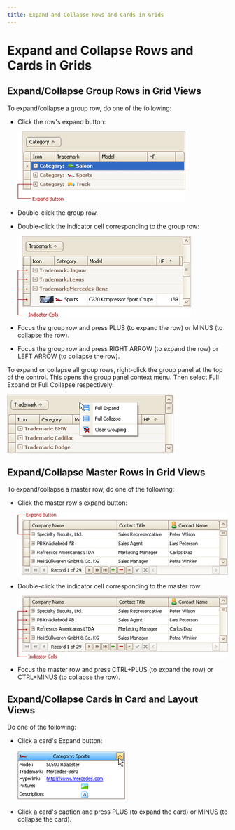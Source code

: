 ```yaml
---
title: Expand and Collapse Rows and Cards in Grids
---
```

# Expand and Collapse Rows and Cards in Grids
## Expand/Collapse Group Rows in Grid Views
To expand/collapse a group row, do one of the following:
* Click the row's expand button:
	
	![EU_XtraGrid_GridView_ExpandButton](../../../images/img7493.png)
* Double-click the group row.
* Double-click the indicator cell corresponding to the group row:
	
	![EU_XtraGrid_GridView_IndicatorCells](../../../images/img7494.png)
* Focus the group row and press PLUS (to expand the row) or MINUS (to collapse the row).
* Focus the group row and press RIGHT ARROW (to expand the row) or LEFT ARROW (to collapse the row).

To expand or collapse all group rows, right-click the group panel at the top of the control. This opens the group panel context menu. Then select Full Expand or Full Collapse respectively:

![EU_XtraGrid_GridView_GroupPanelMenu](../../../images/img7495.png)

## Expand/Collapse Master Rows in Grid Views
To expand/collapse a master row, do one of the following:
* Click the master row's expand button:
	
	![EU_XtraGrid_GridView_MasterRow_ExpandButton](../../../images/img7496.png)
* Double-click the indicator cell corresponding to the master row:
	
	![EU_XtraGrid_GridView_MasterRow_IndicatorCells](../../../images/img9098.png)
* Focus the master row and press CTRL+PLUS (to expand the row) or CTRL+MINUS (to collapse the row).

## Expand/Collapse Cards in Card and Layout Views
Do one of the following:
* Click a card's Expand button:
	
	![EU_XtraGrid_CardView_ExpandButton](../../../images/img7497.png)
* Click a card's caption and press PLUS (to expand the card) or MINUS (to collapse the card).